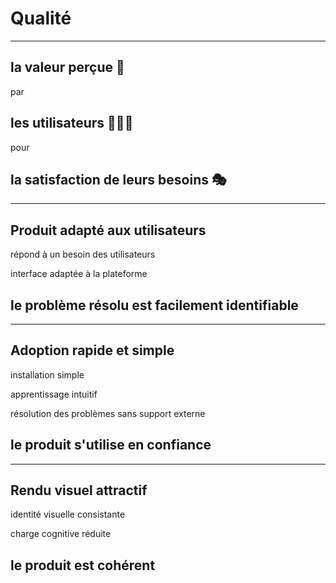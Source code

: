# Qualité

---
<style scoped>
section {
    text-align: center
}
</style>

## la **valeur** perçue 👀

par

## les **utilisateurs** 👩‍👧‍👦

pour

## la **satisfaction** de leurs besoins 🎭️

---

## Produit **adapté** aux utilisateurs

répond à un besoin des utilisateurs

interface adaptée à la plateforme

## le problème **résolu** est facilement identifiable

---

## **Adoption** rapide et simple

installation simple

apprentissage intuitif

résolution des problèmes sans support externe

## le produit s'utilise **en confiance**

---

## Rendu **visuel** attractif

identité visuelle consistante

charge cognitive réduite

## le produit est **cohérent**
